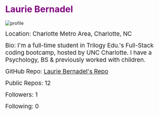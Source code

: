 # <span style='color:purple;'>Laurie Bernadel</span>
![profile](https://avatars0.githubusercontent.com/u/55070235?v=4)

<span style='font-size:14pt;'>Location: Charlotte Metro Area, Charlotte, NC</span>

<span style='font-size:14pt;'>Bio: I'm a full-time student in Trilogy Edu.'s Full-Stack coding bootcamp, hosted by UNC Charlotte. I have a Psychology, BS & previously worked with children.</span>

<span style='font-size:14pt;'>GitHub Repo: [Laurie Bernadel's Repo](https://github.com/lbernadel)</span>

<span style='font-size:14pt;'>Public Repos: 12</span>

<span style='font-size:14pt;'>Followers: 1</span>

<span style='font-size:14pt;'>Following: 0</span>